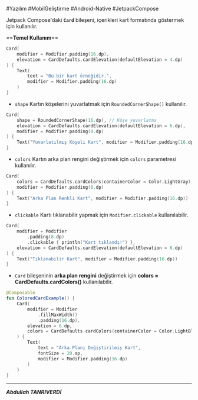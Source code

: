 #Yazılım #MobilGeliştirme #Android-Native  #JetpackCompose

Jetpack Compose'daki **`Card`** bileşeni, içerikleri kart formatında göstermek için kullanılır.

==**Temel Kullanım**==

```kotlin
Card(
    modifier = Modifier.padding(16.dp),
    elevation = CardDefaults.cardElevation(defaultElevation = 4.dp)
) {
    Text(
        text = "Bu bir kart örneğidir.",
        modifier = Modifier.padding(16.dp)
    )
}

```

- `shape`
Kartın köşelerini yuvarlatmak için `RoundedCornerShape()` kullanılır.
```kotlin
Card(
    shape = RoundedCornerShape(16.dp), // Köşe yuvarlatma
    elevation = CardDefaults.cardElevation(defaultElevation = 6.dp),
    modifier = Modifier.padding(8.dp)
) {
    Text("Yuvarlatılmış Köşeli Kart", modifier = Modifier.padding(16.dp))
}

```


- `colors`
Kartın arka plan rengini değiştirmek için `colors` parametresi kullanılır.
```kotlin
Card(
    colors = CardDefaults.cardColors(containerColor = Color.LightGray),
    modifier = Modifier.padding(8.dp)
) {
    Text("Arka Plan Renkli Kart", modifier = Modifier.padding(16.dp))
}

```


- `clickable`
Kartı tıklanabilir yapmak için `Modifier.clickable` kullanılabilir.
```kotlin
Card(
    modifier = Modifier
        .padding(8.dp)
        .clickable { println("Kart tıklandı!") },
    elevation = CardDefaults.cardElevation(defaultElevation = 6.dp)
) {
    Text("Tıklanabilir Kart", modifier = Modifier.padding(16.dp))
}

```


- `Card` bileşeninin **arka plan rengini** değiştirmek için **colors = CardDefaults.cardColors()** kullanılabilir.

```kotlin
@Composable
fun ColoredCardExample() {
    Card(
        modifier = Modifier
            .fillMaxWidth()
            .padding(16.dp),
        elevation = 6.dp,
        colors = CardDefaults.cardColors(containerColor = Color.LightBlue) // Arka plan rengini değiştirir
    ) {
        Text(
            text = "Arka Planı Değiştirilmiş Kart",
            fontSize = 20.sp,
            modifier = Modifier.padding(16.dp)
        )
    }
}

```

---

***Abdullah TANRIVERDİ***
